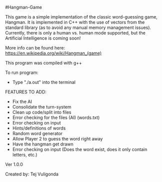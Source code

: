 #Hangman-Game

This game is a simple implementation of the classic word-guessing game, Hangman. It is implemented in C++ with the use of vectors from the standard library (as to avoid any manual memory management issues). Currently, there is only a human vs. human mode supported, but the Artificial Intelligence is coming soon!

More info can be found here: https://en.wikipedia.org/wiki/Hangman_(game)

This program was compiled with g++

To run program: 
 *  Type "./a.out" into the terminal

FEATURES TO ADD:
 *  Fix the AI
 *  Consolidate the turn-system
 *  Clean up code/split into files
 *  Error checking for the files (AI) (words.txt)
 *  Error checking on input
 *  Hints/definitions of words
 *  Random word generator
 *  Allow Player 2 to guess the word right away
 *  Have the hangman get drawn
 *  Error checking on input (Does the word exist, does it only contain letters, etc.)

Ver 1.0.0

Created by: Tej Vuligonda

